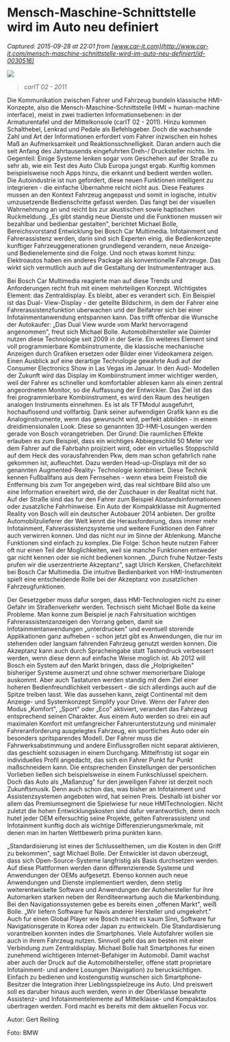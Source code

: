 # Mensch-Maschine-Schnittstelle wird im Auto neu definiert

_Captured: 2015-09-28 at 22:01 from [www.car-it.com](http://www.car-it.com/mensch-maschine-schnittstelle-wird-im-auto-neu-definiert/id-0030516)_

![](http://www.car-it.automotiveit.eu/wp-content/uploads/2011/12/asa-150x150.jpg)

> _carIT 02 - 2011_

Die Kommunikation zwischen Fahrer und Fahrzeug bundeln klassische HMI-Konzepte, also die Mensch-Maschine-Schnittstelle (HMI = human-machine interface), meist in zwei tradierten Informationsebenen: in der Armaturentafel und der Mittelkonsole (carIT 02 - 2011). Hinzu kommen Schalthebel, Lenkrad und Pedale als Befehlsgeber. Doch die wachsende Zahl und Art der Informationen erfordert vom Fahrer inzwischen ein hohes Maß an Aufmerksamkeit und Reaktionsschnelligkeit. Daran andern auch die seit Anfang des Jahrtausends eingefuhrten Dreh-/ Drucksteller nichts. Im Gegenteil: Einige Systeme lenken sogar vom Geschehen auf der Straße zu sehr ab, wie ein Test des Auto Club Europa jungst ergab. Kunftig kommen beispielsweise noch Apps hinzu, die erkannt und bedient werden wollen. Die Autoindustrie ist nun gefordert, diese neuen Funktionen intelligent zu integrieren - die einfache Übernahme reicht nicht aus. Diese Features mussen an den Kontext Fahrzeug angepasst und somit in logische, intuitiv umzusetzende Bedienschritte gefasst werden. Das fangt bei der visuellen Wahrnehmung an und reicht bis zur akustischen sowie haptischen Ruckmeldung. „Es gibt standig neue Dienste und die Funktionen mussen wir bezahlbar und bedienbar gestalten", berichtet Michael Bolle, Bereichsvorstand Entwicklung bei Bosch Car Multimedia. Infotainment und Fahrerassistenz werden, darin sind sich Experten einig, die Bedienkonzepte kunftiger Fahrzeuggenerationen grundlegend verandern, neue Anzeige- und Bedienelemente sind die Folge. Und noch etwas kommt hinzu: Elektroautos haben ein anderes Package als konventionelle Fahrzeuge. Das wirkt sich vermutlich auch auf die Gestaltung der Instrumententrager aus.

Bei Bosch Car Multimedia reagierte man auf diese Trends und Anforderungen recht fruh mit einem mehrteiligen Konzept. Wichtigstes Element: das Zentraldisplay. Es bleibt, aber es verandert sich. Ein Beispiel ist das Dual- View-Display - der geteilte Bildschirm, in dem der Fahrer eine Fahrerassistenzfunktion uberwachen und der Beifahrer sich bei einer Infotainmentanwendung entspannen kann. Das trifft offenbar die Wunsche der Autokaufer: „Das Dual View wurde vom Markt hervorragend angenommen", freut sich Michael Bolle. Automobilhersteller wie Daimler nutzen diese Technologie seit 2009 in der Serie. Ein weiteres Element sind voll programmierbare Kombiinstrumente, die klassische mechanische Anzeigen durch Grafiken ersetzen oder Bilder einer Videokamera zeigen. Einen Ausblick auf eine derartige Technologie gewahrte Audi auf der Consumer Electronics Show in Las Vegas im Januar. In den Audi- Modellen der Zukunft wird das Display im Kombiinstrument immer wichtiger werden, weil der Fahrer es schneller und komfortabler ablesen kann als einen zentral angeordneten Monitor, so die Auffassung der Entwickler. Das Ziel ist das frei programmierbare Kombiinstrument, es wird den Raum des heutigen analogen Instruments einnehmen. Es ist als TFTModul ausgefuhrt, hochauflosend und vollfarbig. Dank seiner aufwendigen Grafik kann es die Analoginstrumente, wenn das gewunscht wird, perfekt abbilden - in einem dreidimensionalen Look. Diese so genannten 3D-HMI-Losungen werden gerade von Bosch vorangetrieben. Der Grund: Die raumlichen Effekte erlauben es zum Beispiel, dass ein wichtiges Abbiegeschild 50 Meter vor dem Fahrer auf die Fahrbahn projiziert wird, oder ein virtuelles Stoppschild auf dem Heck des vorausfahrenden Pkw, dem man schon gefahrlich nahe gekommen ist, aufleuchtet. Dazu werden Head-up-Displays mit der so genannten Augmented-Reality- Technologie kombiniert. Diese Technik kennen Fußballfans aus dem Fernsehen - wenn etwa beim Freistoß die Entfernung bis zum Tor angegeben wird, das real sichtbare Bild also um eine Information erweitert wird, die der Zuschauer in der Realitat nicht hat. Auf der Straße sind das fur den Fahrer zum Beispiel Abstandsinformationen oder zusatzliche Fahrhinweise. Ein Auto der Kompaktklasse mit Augmented Reality von Bosch will ein deutscher Autobauer 2014 anbieten. Der großte Automobilzulieferer der Welt kennt die Herausforderung, dass immer mehr Infotainment, Fahrerassistenzsysteme und weitere Funktionen den Fahrer auch verwirren konnen. Und das nicht nur im Sinne der Ablenkung. Manche Funktionen sind einfach zu komplex. Die Folge: Schon heute nutzen Fahrer oft nur einen Teil der Moglichkeiten, weil sie manche Funktionen entweder gar nicht kennen oder sie nicht bedienen konnen. „Durch fruhe Nutzer-Tests prufen wir die userzentrierte Akzeptanz", sagt Ulrich Kersken, Chefarchitekt bei Bosch Car Multimedia. Die intuitive Bedienbarkeit von HMI-Instrumenten spielt eine entscheidende Rolle bei der Akzeptanz von zusatzlichen Fahrzeugfunktionen.

Der Gesetzgeber muss dafur sorgen, dass HMI-Technologien nicht zu einer Gefahr im Straßenverkehr werden. Technisch sieht Michael Bolle da keine Probleme. Man konne zum Beispiel je nach Fahrsituation wichtigen Fahrerassistenzanzeigen den Vorrang geben, damit sie Infotainmentanwendungen „unterdrucken" und eventuell storende Applikationen ganz aufheben - schon jetzt gibt es Anwendungen, die nur im stehenden oder langsam fahrenden Fahrzeug genutzt werden konnen. Die Akzeptanz kann auch durch Spracheingabe statt Tastendruck verbessert werden, wenn diese denn auf einfache Weise moglich ist. Ab 2012 will Bosch ein System auf den Markt bringen, dass die „Holprigkeiten" bisheriger Systeme ausmerzt und ohne schwer memorierbare Dialoge auskommt. Aber auch Tastaturen werden standig mit dem Ziel einer hoheren Bedienfreundlichkeit verbessert - die sich allerdings auch auf die Spitze treiben lasst. Wie das aussehen kann, zeigt Continental mit dem Anzeige- und Systemkonzept Simplify your Drive. Wenn der Fahrer den Modus „Komfort", „Sport" oder „Eco" aktiviert, verandert das Fahrzeug entsprechend seinen Charakter. Aus einem Auto werden so drei: ein auf maximalen Komfort mit umfangreicher Fahrerunterstutzung und minimaler Fahreranforderung ausgelegtes Fahrzeug, ein sportliches Auto oder ein besonders spritsparendes Modell. Der Fahrer muss die Fahrwerksabstimmung und andere Einflussgroßen nicht separat aktivieren, das geschieht sozusagen in einem Durchgang. Mittelfristig ist sogar ein individuelles Profil angedacht, das sich ein Fahrer Punkt fur Punkt maßschneidern kann. Die entsprechenden Einstellungen der personlichen Vorlieben ließen sich beispielsweise in einem Funkschlussel speichern. Doch das Auto als „Maßanzug" fur den jeweiligen Fahrer ist derzeit noch Zukunftsmusik. Denn auch schon das, was bisher an Infotainment und Assistenzsystemen angeboten wird, hat seinen Preis. Deshalb ist bisher vor allem das Premiumsegment die Spielwiese fur neue HMITechnologien. Nicht zuletzt die hohen Entwicklungskosten sind dafur verantwortlich, denn noch hutet jeder OEM eifersuchtig seine Projekte, gelten Fahrerassistenz und Infotainment kunftig doch als wichtige Differenzierungsmerkmale, mit denen man im harten Wettbewerb prima punkten kann.

„Standardisierung ist eines der Schlusselthemen, um die Kosten in den Griff zu bekommen", sagt Michael Bolle. Der Entwickler ist davon uberzeugt, dass sich Open-Source-Systeme langfristig als Basis durchsetzen werden. Auf diese Plattformen werden dann differenzierende Systeme und Anwendungen der OEMs aufgesetzt. Ebenso konnen auch neue Anwendungen und Dienste implementiert werden, denn stetig weiterentwickelte Software und Anwendungen der Autohersteller fur ihre Automarken starken neben der Renditeerwartung auch die Markenbindung. Bei den Navigationssystemen gebe es bereits einen „offenen Markt", weiß Bolle. „Wir liefern Software fur Navis anderer Hersteller und umgekehrt." Auch fur einen Global Player wie Bosch macht es kaum Sinn, Software fur Navigationsgerate in Korea oder Japan zu entwickeln. Die Standardisierung vorantreiben konnten indes die Smartphones. Viele Autofahrer wollen sie auch in ihrem Fahrzeug nutzen. Sinnvoll geht das am besten mit einer Verbindung zum Zentraldisplay. Michael Bolle halt Smartphones fur einen zunehmend wichtigeren Internet-Befahiger im Automobil. Damit wachst aber auch der Druck auf die Automobilhersteller, offene statt proprietare Infotainment- und andere Losungen (Navigation) zu berucksichtigen. Einfach zu bedienen und kostengunstig wunschen sich Smartphone- Besitzer die Integration ihrer Lieblingsspielzeuge ins Auto. Und preiswert soll es daruber hinaus auch werden, wenn in der Oberklasse bewahrte Assistenz- und Infotainmentelemente auf Mittelklasse- und Kompaktautos ubertragen werden. Ford macht es bereits mit dem aktuellen Focus vor.

Autor: Gert Reiling

Foto: BMW
